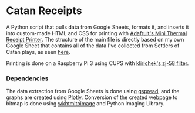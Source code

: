 # Catan Receipts
A Python script that pulls data from Google Sheets, formats it, and inserts it into custom-made HTML and CSS for printing with [Adafruit's Mini Thermal Receipt Printer](https://www.adafruit.com/products/597). The structure of the main file is directly based on my own Google Sheet that contains all of the data I've collected from Settlers of Catan plays, as seen [here](http://bit.ly/FederationOfCatan2).

Printing is done on a Raspberry Pi 3 using CUPS with [klirichek's zj-58 filter](https://github.com/klirichek/zj-58).

### Dependencies
The data extraction from Google Sheets is done using [gspread](https://github.com/burnash/gspread), and the graphs are created using [Plotly](https://plot.ly/). Conversion of the created webpage to bitmap is done using [wkhtmltoimage](http://wkhtmltopdf.org/) and Python Imaging Library.
